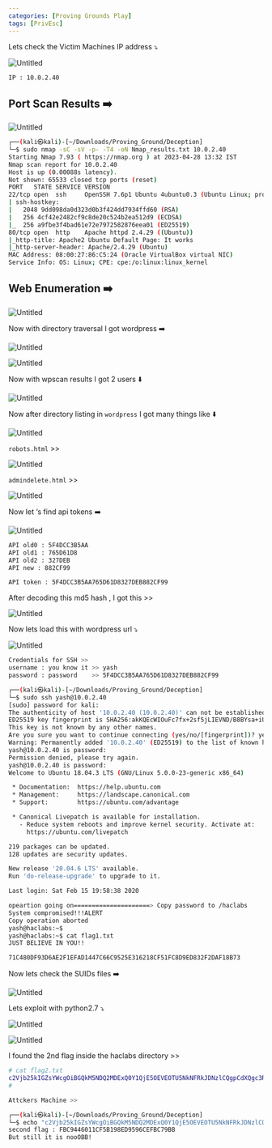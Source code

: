 ```yaml
---
categories: [Proving Grounds Play]
tags: [PrivEsc]
---
```


Lets check the Victim Machines IP address ⤵️

![Untitled](/Vulnhub-Files/img/Deception/Untitled.png)

```bash
IP : 10.0.2.40
```

## Port Scan Results ➡️

![Untitled](/Vulnhub-Files/img/Deception/Untitled%201.png)

```bash
┌──(kali㉿kali)-[~/Downloads/Proving_Ground/Deception]
└─$ sudo nmap -sC -sV -p- -T4 -oN Nmap_results.txt 10.0.2.40
Starting Nmap 7.93 ( https://nmap.org ) at 2023-04-28 13:32 IST
Nmap scan report for 10.0.2.40
Host is up (0.00088s latency).
Not shown: 65533 closed tcp ports (reset)
PORT   STATE SERVICE VERSION
22/tcp open  ssh     OpenSSH 7.6p1 Ubuntu 4ubuntu0.3 (Ubuntu Linux; protocol 2.0)
| ssh-hostkey: 
|   2048 9dd098da0d323d0b3f424dd7934ffd60 (RSA)
|   256 4cf42e2482cf9c8de20c524b2ea512d9 (ECDSA)
|_  256 a9fbe3f4bad61e72e7972582876eea01 (ED25519)
80/tcp open  http    Apache httpd 2.4.29 ((Ubuntu))
|_http-title: Apache2 Ubuntu Default Page: It works
|_http-server-header: Apache/2.4.29 (Ubuntu)
MAC Address: 08:00:27:86:C5:24 (Oracle VirtualBox virtual NIC)
Service Info: OS: Linux; CPE: cpe:/o:linux:linux_kernel
```

## Web Enumeration ➡️

![Untitled](/Vulnhub-Files/img/Deception/Untitled%202.png)

Now with directory traversal I got wordpress ➡️

![Untitled](/Vulnhub-Files/img/Deception/Untitled%203.png)

![Untitled](/Vulnhub-Files/img/Deception/Untitled%204.png)

Now with wpscan results I got 2 users ⬇️

![Untitled](/Vulnhub-Files/img/Deception/Untitled%205.png)

Now after directory listing in `wordpress` I got many things like ⬇️

![Untitled](/Vulnhub-Files/img/Deception/Untitled%206.png)

`robots.html` >>

![Untitled](/Vulnhub-Files/img/Deception/Untitled%207.png)

`admindelete.html` >>

![Untitled](/Vulnhub-Files/img/Deception/Untitled%208.png)

Now let ‘s find api tokens ➡️

![Untitled](/Vulnhub-Files/img/Deception/Untitled%209.png)

```bash
API old0 : 5F4DCC3B5AA
API old1 : 765D61D8
API old2 : 327DEB
API new : 882CF99

API token : 5F4DCC3B5AA765D61D8327DEB882CF99
```

After decoding this md5 hash , I got this >>

![Untitled](/Vulnhub-Files/img/Deception/Untitled%2010.png)

Now lets load this with wordpress url ⤵️

![Untitled](/Vulnhub-Files/img/Deception/Untitled%2011.png)

```bash
Credentials for SSH >>
username : you know it >> yash
password : password    >> 5F4DCC3B5AA765D61D8327DEB882CF99
```

```bash
┌──(kali㉿kali)-[~/Downloads/Proving_Ground/Deception]
└─$ sudo ssh yash@10.0.2.40    
[sudo] password for kali: 
The authenticity of host '10.0.2.40 (10.0.2.40)' can not be established.
ED25519 key fingerprint is SHA256:akKQEcWIOuFc7fx+2sf5jLIEVND/B8BYsa+iUz05NCA.
This key is not known by any other names.
Are you sure you want to continue connecting (yes/no/[fingerprint])? yes
Warning: Permanently added '10.0.2.40' (ED25519) to the list of known hosts.
yash@10.0.2.40 is password: 
Permission denied, please try again.
yash@10.0.2.40 is password: 
Welcome to Ubuntu 18.04.3 LTS (GNU/Linux 5.0.0-23-generic x86_64)

 * Documentation:  https://help.ubuntu.com
 * Management:     https://landscape.canonical.com
 * Support:        https://ubuntu.com/advantage

 * Canonical Livepatch is available for installation.
   - Reduce system reboots and improve kernel security. Activate at:
     https://ubuntu.com/livepatch

219 packages can be updated.
128 updates are security updates.

New release '20.04.6 LTS' available.
Run 'do-release-upgrade' to upgrade to it.

Last login: Sat Feb 15 19:58:38 2020

opeartion going on=====================> Copy password to /haclabs
System compromised!!!ALERT
Copy operation aborted
yash@haclabs:~$
yash@haclabs:~$ cat flag1.txt
JUST BELIEVE IN YOU!!

71C480DF93D6AE2F1EFAD1447C66C9525E316218CF51FC8D9ED832F2DAF18B73
```

Now lets check the SUIDs files ➡️

![Untitled](/Vulnhub-Files/img/Deception/Untitled%2012.png)

Lets exploit with python2.7 ⤵️

![Untitled](/Vulnhub-Files/img/Deception/Untitled%2013.png)

![Untitled](/Vulnhub-Files/img/Deception/Untitled%2014.png)

I found the 2nd flag inside the haclabs directory >>

```bash
# cat flag2.txt
c2Vjb25kIGZsYWcgOiBGQkM5NDQ2MDExQ0Y1QjE5OEVEOTU5NkNFRkJDNzlCQgpCdXQgc3RpbGwgaXQgaXMgbm9vT0JCIQo=
#

Attckers Machine >>

┌──(kali㉿kali)-[~/Downloads/Proving_Ground/Deception]
└─$ echo "c2Vjb25kIGZsYWcgOiBGQkM5NDQ2MDExQ0Y1QjE5OEVEOTU5NkNFRkJDNzlCQgpCdXQgc3RpbGwgaXQgaXMgbm9vT0JCIQo=" | base64 -d
second flag : FBC9446011CF5B198ED9596CEFBC79BB
But still it is nooOBB!
```